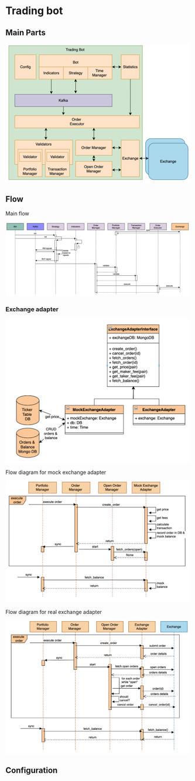 # Trading bot 

## Main Parts
![](images/bot-internals.png)

## Flow
Main flow

![](images/bot-flow1.png)

### Exchange adapter
![](images/exchange-adapter-class.png)

Flow diagram for mock exchange adapter 

![](images/exchange-adapter-mock-flow.png)

Flow diagram for real exchange adapter

![](images/exchange-adapter-real-flow.png)


## Configuration 